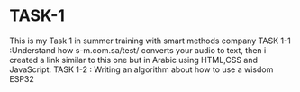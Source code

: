 # TASK-1
This is my Task 1 in summer training with smart methods company 
TASK 1-1 :Understand how s-m.com.sa/test/ converts your audio to text, then i created a link similar to this one but in Arabic using HTML,CSS and JavaScript.
TASK 1-2 :  Writing an algorithm about how to use a wisdom ESP32 
